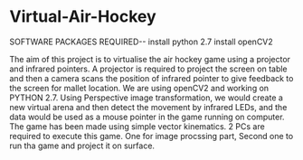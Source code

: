 # Virtual-Air-Hockey
SOFTWARE PACKAGES REQUIRED--
install python 2.7
install openCV2

The aim of this project is to virtualise the air hockey game using a projector and infrared pointers. 
A projector is required to project the screen on table and then a camera scans the position of infrared pointer to give feedback to the screen for mallet location.
We are using openCV2 and working on PYTHON 2.7. 
Using Perspective image transformation, we would create a new virtual arena and then detect the movement by infrared LEDs, and the data would be used as a mouse pointer in the game running on computer.
The game has been made using simple vector kinematics.
2 PCs are required to execute this game. One for image procssing part, Second one to run tha game and project it on surface.
